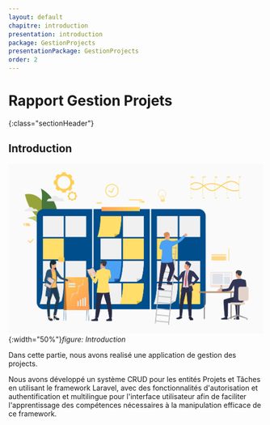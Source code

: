 ```yaml
---
layout: default
chapitre: introduction
presentation: introduction
package: GestionProjects
presentationPackage: GestionProjects
order: 2
---
```


<!-- TODO

Les noms valide 
- Conclusion
- Introduction
- Table-de-matière

Des noms non valide : 
- documentation
- Gestion-projets 

Liste des noms valide 
- Analyse-fonctionnelle
- Analyse-techniques
- Besoin
- Conception
- Realisation
-->

<!-- TODO : Le nom du chapitre incorrecte : Rapport lab:CRUD -->
# Rapport Gestion Projets
{:class="sectionHeader"}
<!-- new slide -->

## Introduction
![Introduction](./images/introduction.jpg){:width="50%"}*figure: Introduction*

<!-- note -->

Dans cette partie, nous avons realisé une application de gestion des projects.

Nous avons développé un système CRUD pour les entités Projets et Tâches en utilisant le framework Laravel, avec des fonctionnalités d'autorisation et authentification et multilingue pour l'interface utilisateur afin de faciliter l'apprentissage des compétences nécessaires à la manipulation efficace de ce framework.

<!-- new slide -->
